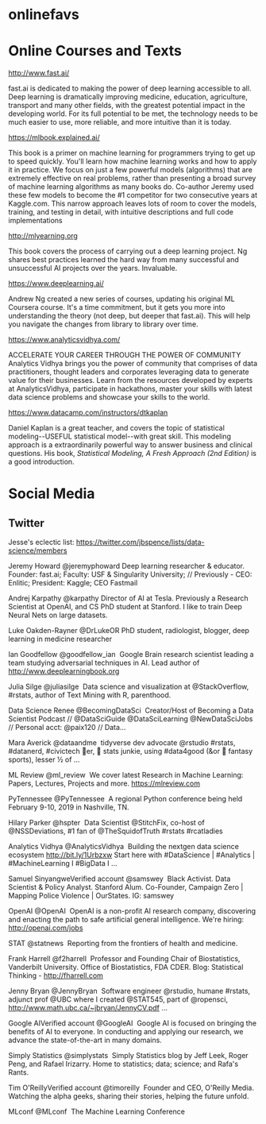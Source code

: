 # onlinefavs

Online Courses and Texts
========================

http://www.fast.ai/

fast.ai is dedicated to making the power of deep learning accessible to all. Deep learning is dramatically improving medicine, education, agriculture, transport and many other fields, with the greatest potential impact in the developing world. For its full potential to be met, the technology needs to be much easier to use, more reliable, and more intuitive than it is today. 


https://mlbook.explained.ai/

This book is a primer on machine learning for programmers trying to get up to speed quickly. You'll learn how machine learning works and how to apply it in practice. We focus on just a few powerful models (algorithms) that are extremely effective on real problems, rather than presenting a broad survey of machine learning algorithms as many books do. Co-author Jeremy used these few models to become the #1 competitor for two consecutive years at Kaggle.com. This narrow approach leaves lots of room to cover the models, training, and testing in detail, with intuitive descriptions and full code implementations


http://mlyearning.org

This book covers the process of carrying out a deep learning project. Ng shares best practices learned the hard way from many successful and unsuccessful AI projects over the years. Invaluable. 

https://www.deeplearning.ai/

Andrew Ng created a new series of courses, updating his original ML Coursera course. It's a time commitment, but it gets you more into understanding the theory (not deep, but deeper that fast.ai). This will help you navigate the changes from library to library over time. 


https://www.analyticsvidhya.com/

ACCELERATE YOUR CAREER THROUGH THE POWER OF COMMUNITY
Analytics Vidhya brings you the power of community that comprises of data practitioners, thought leaders and corporates leveraging data to generate value for their businesses. Learn from the resources developed by experts at AnalyticsVidhya, participate in hackathons, master your skills with latest data science problems and showcase your skills to the world.



https://www.datacamp.com/instructors/dtkaplan

Daniel Kaplan is a great teacher, and covers the topic of statistical modeling--USEFUL statistical model--with great skill. This modeling approach is a extraordinarily powerful way to answer business and clinical questions. His book, _Statistical Modeling, A Fresh Approach (2nd Edition)_ is a good introduction.  

Social Media
============

Twitter
-------

Jesse's eclectic list: https://twitter.com/jbspence/lists/data-science/members

Jeremy Howard
@jeremyphoward
Deep learning researcher & educator. Founder: fast.ai; Faculty: USF & Singularity University; // Previously - CEO: Enlitic; President: Kaggle; CEO Fastmail

Andrej Karpathy
@karpathy
Director of AI at Tesla. Previously a Research Scientist at OpenAI, and CS PhD student at Stanford. I like to train Deep Neural Nets on large datasets.

Luke Oakden-Rayner
@DrLukeOR
PhD student, radiologist, blogger, deep learning in medicine researcher

Ian Goodfellow
@goodfellow_ian ‏
Google Brain research scientist leading a team studying adversarial techniques in AI. Lead author of http://www.deeplearningbook.org 

Julia Silge
@juliasilge ‏
Data science and visualization at @StackOverflow, #rstats, author of Text Mining with R, parenthood.

Data Science Renee
@BecomingDataSci ‏
Creator/Host of Becoming a Data Scientist Podcast // @DataSciGuide @DataSciLearning @NewDataSciJobs // Personal acct: @paix120 // Data…

Mara Averick
@dataandme ‏
tidyverse dev advocate @rstudio #rstats, #datanerd, #civictech 💖er, 🏀 stats junkie, using #data4good (&or 🥇 fantasy sports), lesser ½ of …

ML Review
@ml_review ‏
We cover latest Research in Machine Learning: Papers, Lectures, Projects and more. https://mlreview.com 

PyTennessee
@PyTennessee ‏
A regional Python conference being held February 9-10, 2019 in Nashville, TN.

Hilary Parker
@hspter ‏
Data Scientist @StitchFix, co-host of @NSSDeviations, #1 fan of @TheSquidofTruth #rstats #rcatladies

Analytics Vidhya
@AnalyticsVidhya ‏
Building the nextgen data science ecosystem http://bit.ly/1Urbzxw  Start here with #DataScience | #Analytics | #MachineLearning I #BigData I …

Samuel SinyangweVerified account
@samswey ‏
Black Activist. Data Scientist & Policy Analyst. Stanford Alum. Co-Founder, Campaign Zero | Mapping Police Violence | OurStates. IG: samswey

OpenAI
@OpenAI ‏
OpenAI is a non-profit AI research company, discovering and enacting the path to safe artificial general intelligence. We're hiring: http://openai.com/jobs 

STAT
@statnews ‏
Reporting from the frontiers of health and medicine.

Frank Harrell
@f2harrell ‏
Professor and Founding Chair of Biostatistics, Vanderbilt University. Office of Biostatistics, FDA CDER. Blog: Statistical Thinking - http://fharrell.com 

Jenny Bryan
@JennyBryan ‏
Software engineer @rstudio, humane #rstats, adjunct prof @UBC where I created @STAT545, part of @ropensci, http://www.math.ubc.ca/~jbryan/JennyCV.pdf …

Google AIVerified account
@GoogleAI ‏
Google AI is focused on bringing the benefits of AI to everyone. In conducting and applying our research, we advance the state-of-the-art in many domains.

Simply Statistics
@simplystats ‏
Simply Statistics blog by Jeff Leek, Roger Peng, and Rafael Irizarry. Home to statistics; data; science; and Rafa's Rants.

Tim O'ReillyVerified account
@timoreilly ‏
Founder and CEO, O'Reilly Media. Watching the alpha geeks, sharing their stories, helping the future unfold.

MLconf
@MLconf ‏
The Machine Learning Conference

